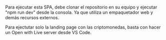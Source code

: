 
Para ejecutar esta SPA, debe clonar el repositorio en su equipo y ejecutar "npm run dev" desde la consola. Ya que utiliza un empaquetador web y demás recursos externos.

Para ejectutar solo la landing page con las criptomonedas, basta con hacer un Open with Live server desde VS Code.

